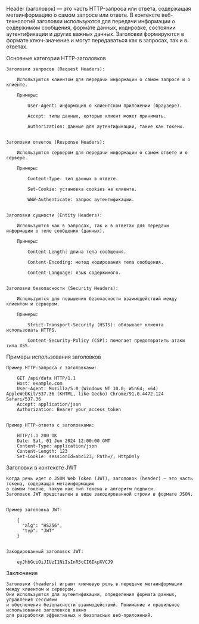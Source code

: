 Header (заголовок) — это часть HTTP-запроса или ответа, содержащая метаинформацию о самом запросе или ответе.
В контексте веб-технологий заголовки используются для передачи информации о содержимом сообщения, формате данных,
кодировке, состоянии аутентификации и других важных данных. Заголовки формируются в формате ключ-значение
и могут передаваться как в запросах, так и в ответах.


Основные категории HTTP-заголовков

    Заголовки запросов (Request Headers):

        Используются клиентом для передачи информации о самом запросе и о клиенте.

        Примеры:

            User-Agent: информация о клиентском приложении (браузере).

            Accept: типы данных, которые клиент может принимать.

            Authorization: данные для аутентификации, такие как токены.


    Заголовки ответов (Response Headers):

        Используются сервером для передачи информации о самом ответе и о сервере.

        Примеры:

            Content-Type: тип данных в ответе.

            Set-Cookie: установка cookies на клиенте.

            WWW-Authenticate: запрос аутентификации.


    Заголовки сущности (Entity Headers):

        Используются как в запросах, так и в ответах для передачи информации о теле сообщения (данных).

        Примеры:

            Content-Length: длина тела сообщения.

            Content-Encoding: метод кодирования тела сообщения.

            Content-Language: язык содержимого.


    Заголовки безопасности (Security Headers):

        Используются для повышения безопасности взаимодействий между клиентом и сервером.

        Примеры:

            Strict-Transport-Security (HSTS): обязывает клиента использовать HTTPS.

            Content-Security-Policy (CSP): помогает предотвратить атаки типа XSS.


Примеры использования заголовков

    Пример HTTP-запроса с заголовками:

        GET /api/data HTTP/1.1
        Host: example.com
        User-Agent: Mozilla/5.0 (Windows NT 10.0; Win64; x64) AppleWebKit/537.36 (KHTML, like Gecko) Chrome/91.0.4472.124 Safari/537.36
        Accept: application/json
        Authorization: Bearer your_access_token


    Пример HTTP-ответа с заголовками:

        HTTP/1.1 200 OK
        Date: Sat, 01 Jun 2024 12:00:00 GMT
        Content-Type: application/json
        Content-Length: 123
        Set-Cookie: sessionId=abc123; Path=/; HttpOnly


Заголовки в контексте JWT

    Когда речь идет о JSON Web Token (JWT), заголовок (header) — это часть токена, содержащая метаинформацию 
    о самом токене, такую как тип токена и алгоритм подписи. 
    Заголовок JWT представлен в виде закодированной строки в формате JSON.

    
    Пример заголовка JWT:
        
        {
          "alg": "HS256",
          "typ": "JWT"
        }
    

    Закодированный заголовок JWT:
    
        eyJhbGciOiJIUzI1NiIsInR5cCI6IkpXVCJ9



Заключение

    Заголовки (headers) играют ключевую роль в передаче метаинформации между клиентом и сервером. 
    Они используются для аутентификации, определения формата данных, управления сессиями 
    и обеспечения безопасности взаимодействий. Понимание и правильное использование заголовков важно 
    для разработки эффективных и безопасных веб-приложений.
